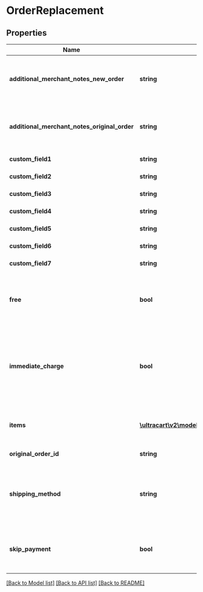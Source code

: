 # OrderReplacement

## Properties
Name | Type | Description | Notes
------------ | ------------- | ------------- | -------------
**additional_merchant_notes_new_order** | **string** | Additional merchant notes to append to the new order | [optional] 
**additional_merchant_notes_original_order** | **string** | Additional merchant notes to append to the original order | [optional] 
**custom_field1** | **string** | Custom field 1 | [optional] 
**custom_field2** | **string** | Custom field 2 | [optional] 
**custom_field3** | **string** | Custom field 3 | [optional] 
**custom_field4** | **string** | Custom field 4 | [optional] 
**custom_field5** | **string** | Custom field 5 | [optional] 
**custom_field6** | **string** | Custom field 6 | [optional] 
**custom_field7** | **string** | Custom field 7 | [optional] 
**free** | **bool** | Set to true if this replacement shipment should be free for the customer. | [optional] 
**immediate_charge** | **bool** | Set to true if you want to immediately charge the payment on this order, otherwise it will go to Accounts Receivable. | [optional] 
**items** | [**\ultracart\v2\models\OrderReplacementItem[]**](OrderReplacementItem.md) | Items to include in the replacement order | [optional] 
**original_order_id** | **string** | Original order id | [optional] 
**shipping_method** | **string** | Shipping method to use.  If not specified or invalid then least cost shipping will take place. | [optional] 
**skip_payment** | **bool** | Set to true if you want to skip the payment as if it was successful. | [optional] 

[[Back to Model list]](../README.md#documentation-for-models) [[Back to API list]](../README.md#documentation-for-api-endpoints) [[Back to README]](../README.md)


